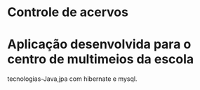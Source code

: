 # Controle de acervos
# Aplicação desenvolvida para o centro de multimeios da escola
tecnologias-Java,jpa com hibernate e mysql.
